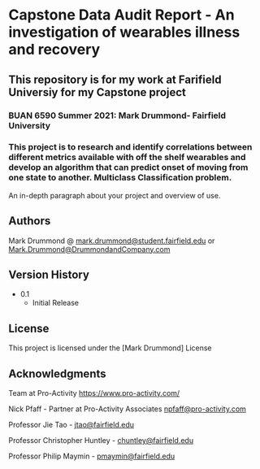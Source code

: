 # Capstone Data Audit Report - An investigation of wearables illness and recovery

##  This repository is for my work at Farifield Universiy for my Capstone project
###  BUAN 6590 Summer 2021: Mark Drummond- Fairfield University

### This project is to research and identify correlations between different metrics available with off the shelf wearables and develop an algorithm that can predict onset of moving from one state to another. Multiclass Classification problem.


An in-depth paragraph about your project and overview of use.


## Authors
Mark Drummond @  mark.drummond@student.fairfield.edu  or Mark.Drummond@DrummondandCompany.com


## Version History

* 0.1
    * Initial Release

## License

This project is licensed under the [Mark Drummond] License 

## Acknowledgments
Team at Pro-Activity https://www.pro-activity.com/

Nick Pfaff - Partner at Pro-Activity Associates npfaff@pro-activity.com 

Professor Jie Tao - jtao@fairfield.edu

Professor Christopher Huntley - chuntley@fairfield.edu

Professor Philip Maymin - pmaymin@fairfield.edu

